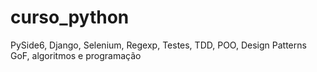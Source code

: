 # curso_python
 PySide6, Django, Selenium, Regexp, Testes, TDD, POO, Design Patterns GoF, algoritmos e programação
